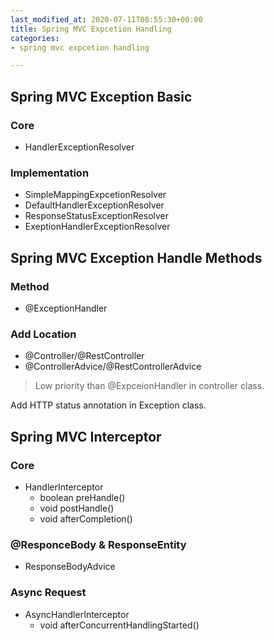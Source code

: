 ```yaml
---
last_modified_at: 2020-07-11T08:55:30+00:00
title: Spring MVC Expcetion Handling
categories:
- spring mvc expcetion handling

---
```

## Spring MVC Exception Basic

### Core

* HandlerExceptionResolver

### Implementation

* SimpleMappingExpcetionResolver
* DefaultHandlerExceptionResolver
* ResponseStatusExceptionResolver
* ExeptionHandlerExceptionResolver

## Spring MVC Exception Handle Methods

### Method

* @ExceptionHandler

### Add Location

* @Controller/@RestController
* @ControllerAdvice/@RestControllerAdvice

>  Low priority than @ExpceionHandler in controller class.

Add HTTP status annotation in Exception class.

## Spring MVC Interceptor

### Core

* HandlerInterceptor
  * boolean preHandle()
  * void postHandle()
  * void afterCompletion()

### @ResponceBody & ResponseEntity

* ResponseBodyAdvice

### Async Request

* AsyncHandlerInterceptor
  * void afterConcurrentHandlingStarted()
